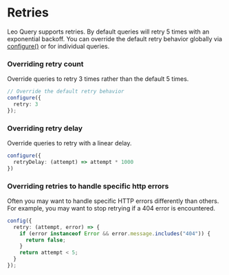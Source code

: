 # Retries

Leo Query supports retries. By default queries will retry 5 times with an exponential backoff. You can override the default retry behavior globally via [configure()](/prev/guide/globalConfig#configure) or for individual queries.

### Overriding retry count

Override queries to retry 3 times rather than the default 5 times.

```typescript
// Override the default retry behavior
configure({
  retry: 3
});
```

### Overriding retry delay

Override queries to retry with a linear delay.

```typescript
configure({
  retryDelay: (attempt) => attempt * 1000
})
```

### Overriding retries to handle specific http errors

Often you may want to handle specific HTTP errors differently than others. For example, you may want to stop retrying if a 404 error is encountered.

```typescript   
config({
  retry: (attempt, error) => {
    if (error instanceof Error && error.message.includes("404")) {
      return false;
    }
    return attempt < 5;
  }
});
```